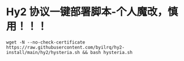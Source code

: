 # Hy2 协议一键部署脚本-个人魔改，慎用！！！


```shell
wget -N --no-check-certificate https://raw.githubusercontent.com/byilrq/hy2-install/main/hy2/hysteria.sh && bash hysteria.sh
```

